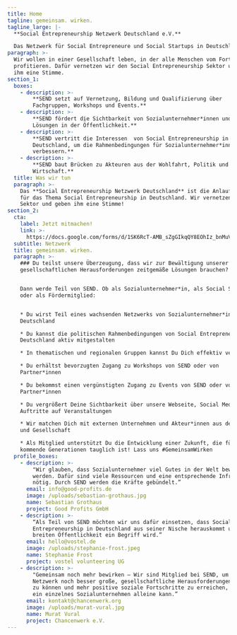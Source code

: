 ```yaml
---
title: Home
tagline: gemeinsam. wirken.
tagline_large: |-
  **Social Entrepreneurship Netzwerk Deutschland e.V.** 

  Das Netzwerk für Social Entrepreneure und Social Startups in Deutschland.
paragraph: >-
  Wir wollen in einer Gesellschaft leben, in der alle Menschen vom Fortschritt
  profitieren. Dafür vernetzen wir den Social Entrepreneurship Sektor und geben
  ihm eine Stimme.
section_1:
  boxes:
    - description: >-
        **SEND setzt auf Vernetzung, Bildung und Qualifizierung über
        Fachgruppen, Workshops und Events.**
    - description: >-
        **SEND fördert die Sichtbarkeit von Sozialunternehmer*innen und ihren
        Lösungen in der Öffentlichkeit.**
    - description: >-
        **SEND vertritt die Interessen  von Social Entrepreneurship in
        Deutschland, um die Rahmenbedingungen für Sozialunternehmer*innen zu
        verbessern.**
    - description: >-
        **SEND baut Brücken zu Akteuren aus der Wohlfahrt, Politik und
        Wirtschaft.**
  title: Was wir tun
  paragraph: >-
    Das **Social Entrepreneurship Netzwerk Deutschland** ist die Anlaufstelle
    für das Thema Social Entrepreneurship in Deutschland. Wir vernetzen den
    Sektor und geben ihm eine Stimme!
section_2:
  cta:
    label: Jetzt mitmachen!
    link: >-
      https://docs.google.com/forms/d/1SK6RcT-AMB_sZgGIkqQY8EOhIz_bnMuVSuJ7zCmd4Mg/viewform?edit_requested=true
  subtitle: Netzwerk
  title: gemeinsam. wirken.
  paragraph: >-
    ### Du teilst unsere Überzeugung, dass wir zur Bewältigung unserer
    gesellschaftlichen Herausforderungen zeitgemäße Lösungen brauchen?


    Dann werde Teil von SEND. Ob als Sozialunternehmer*in, als Social Startup
    oder als Fördermitglied:


    * Du wirst Teil eines wachsenden Netzwerks von Sozialunternehmer*innen in
    Deutschland 

    * Du kannst die politischen Rahmenbedingungen von Social Entrepreneurship in
    Deutschland aktiv mitgestalten

    * In thematischen und regionalen Gruppen kannst Du Dich effektiv vernetzen

    * Du erhältst bevorzugten Zugang zu Workshops von SEND oder von
    Partner*innen 

    * Du bekommst einen vergünstigten Zugang zu Events von SEND oder von
    Partner*innen

    * Du vergrößert Deine Sichtbarkeit über unsere Webseite, Social Media und
    Auftritte auf Veranstaltungen

    * Wir matchen Dich mit externen Unternehmen und Akteur*innen aus der Politik
    und Gesellschaft

    * Als Mitglied unterstützt Du die Entwicklung einer Zukunft, die für
    kommende Generationen tauglich ist! Lass uns #GemeinsamWirken
  profile_boxes:
    - description: >-
        "Wir glauben, dass Sozialunternehmer viel Gutes in der Welt bewirken
        werden. Dafür sind viele Ressourcen und eine entsprechende Infrastruktur
        nötig. Durch SEND werden die Kräfte gebündelt.”
      email: info@good-profits.de
      image: /uploads/sebastian-grothaus.jpg
      name: Sebastian Grothaus
      project: Good Profits GmbH
    - description: >-
        “Als Teil von SEND möchten wir uns dafür einsetzen, dass Social
        Entrepreneurship in Deutschland aus seiner Nische herauskommt und einer
        breiten Öffentlichkeit ein Begriff wird.”
      email: hello@vostel.de
      image: /uploads/stephanie-frost.jpeg
      name: Stephanie Frost
      project: vostel volunteering UG
    - description: >-
        "Gemeinsam noch mehr bewirken – Wir sind Mitglied bei SEND, um im
        Netzwerk noch besser große, gesellschaftliche Herausforderungen angehen
        zu können und mehr positive soziale Fortschritte zu erreichen, als es
        ein einzelnes Sozialunternehmen alleine kann.”
      email: kontakt@chancenwerk.org
      image: /uploads/murat-vural.jpg
      name: Murat Vural
      project: Chancenwerk e.V.
---
```


